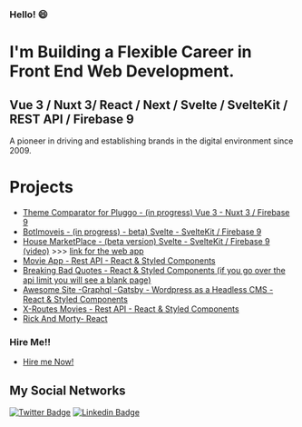### Hello!  😄

# I'm Building a Flexible Career in Front End Web Development.

## Vue 3 / Nuxt 3/  React / Next / Svelte / SvelteKit / REST API / Firebase 9

A pioneer in driving and establishing brands in the digital environment since 2009.

# Projects
- [Theme Comparator for Pluggo - (in progress) Vue 3 - Nuxt 3 / Firebase 9](https://theme-comparator.vercel.app/)
- [BotImoveis - (in progress) - beta) Svelte - SvelteKit / Firebase 9](https://www.botimoveis.com/)
- [House MarketPlace - (beta version) Svelte - SvelteKit / Firebase 9  (video)](https://youtu.be/MNXO72L0zLs) >>> [link for the web app](https://dream-houses.vercel.app/)
- [Movie App - Rest API - React & Styled Components](https://nifty-varahamihira-f9da4d.netlify.app/)
- [Breaking Bad Quotes - React & Styled Components (if you go over the api limit you will see a blank page) ](https://zealous-benz-a0e30d.netlify.app/)
- [Awesome Site -Graphql -Gatsby - Wordpress as a Headless CMS - React & Styled Components](https://awesome-joliot-d12da0.netlify.app/)
- [X-Routes Movies - Rest API - React & Styled Components](https://infallible-brattain-0cb0e7.netlify.app/)
- [Rick And Morty- React](https://amazing-sammet-737bb8.netlify.app/)

### Hire Me!!
- [Hire me Now!](https://www.linkedin.com/in/ricardodepaula/)

## My Social Networks

[![Twitter Badge](https://img.shields.io/badge/-Twitter-1ca0f1?style=flat-square&labelColor=1ca0f1&logo=twitter&logoColor=white&link=https://twitter.com/redes_sociais)](https://twitter.com/redes_sociais) [![Linkedin Badge](https://img.shields.io/badge/-LinkedIn-blue?style=flat-square&logo=Linkedin&logoColor=white&link=https://www.linkedin.com/in/ricardodepaula/)](https://www.linkedin.com/in/ricardodepaula/)


<!--
**rcapdepaula/rcapdepaula** is a ✨ _special_ ✨ repository because its `README.md` (this file) appears on your GitHub profile.

Here are some ideas to get you started:

- 🔭 I’m currently working on ...
- 🌱 I’m currently learning ...
- 👯 I’m looking to collaborate on ...
- 🤔 I’m looking for help with ...
- 💬 Ask me about ...
- 📫 How to reach me: ...
- 😄 Pronouns: ...
- ⚡ Fun fact: ...
-->
